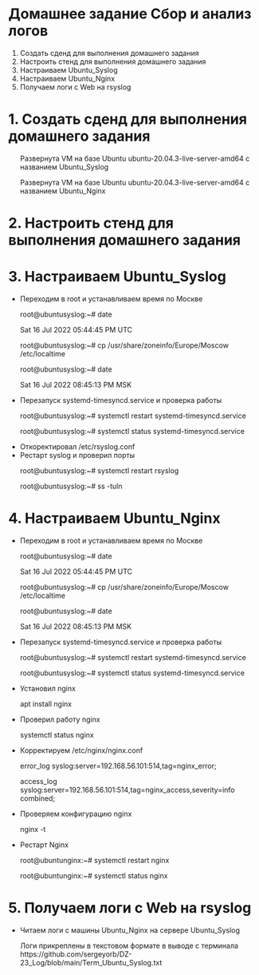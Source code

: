 # Домашнее задание Сбор и анализ логов  
<ol> 
  <li>Создать сденд для выполнения домашнего задания
  <li> Настроить стенд для выполнения домашнего задания
  <li> Настраиваем Ubuntu_Syslog
  <li> Настраиваем Ubuntu_Nginx  
  <li> Получаем логи с Web на rsyslog
</ol>  

# 1. Создать сденд для выполнения домашнего задания
<ul>
  <p> Развернута VM на базе Ubuntu ubuntu-20.04.3-live-server-amd64 с названием Ubuntu_Syslog
  <p> Развернута VM на базе Ubuntu ubuntu-20.04.3-live-server-amd64 с названием Ubuntu_Nginx   
</ul> 

# 2. Настроить стенд для выполнения домашнего задания

# 3. Настраиваем Ubuntu_Syslog
  <ul>
  <li> Переходим в root и устанавливаем время по Москве</li>
  <p> root@ubuntusyslog:~# date
  <p> Sat 16 Jul 2022 05:44:45 PM UTC
  <p> root@ubuntusyslog:~# cp /usr/share/zoneinfo/Europe/Moscow /etc/localtime
  <p> root@ubuntusyslog:~# date
  <p> Sat 16 Jul 2022 08:45:13 PM MSK  
  
  <li> Перезапуск systemd-timesyncd.service и проверка работы</li>
  <p> root@ubuntusyslog:~# systemctl restart systemd-timesyncd.service
  <p> root@ubuntusyslog:~# systemctl status systemd-timesyncd.service
      
  <li> Откоректировал /etc/rsyslog.conf</li>
   
  <li> Рестарт syslog и проверил порты</li>
  <p> root@ubuntusyslog:~# systemctl restart rsyslog
  <p> root@ubuntusyslog:~# ss -tuln
  </ul>

# 4. Настраиваем Ubuntu_Nginx
<ul>
<li> Переходим в root и устанавливаем время по Москве</li>
  <p> root@ubuntusyslog:~# date
  <p> Sat 16 Jul 2022 05:44:45 PM UTC
  <p> root@ubuntusyslog:~# cp /usr/share/zoneinfo/Europe/Moscow /etc/localtime
  <p> root@ubuntusyslog:~# date
  <p> Sat 16 Jul 2022 08:45:13 PM MSK  
<li> Перезапуск systemd-timesyncd.service и проверка работы</li>
  <p> root@ubuntusyslog:~# systemctl restart systemd-timesyncd.service
  <p> root@ubuntusyslog:~# systemctl status systemd-timesyncd.service  
<li> Установил nginx</li>
  <p> apt install nginx   
<li> Проверил работу nginx</li>
  <p> systemctl status nginx  
<li> Корректируем /etc/nginx/nginx.conf</li> 
  <p> error_log syslog:server=192.168.56.101:514,tag=nginx_error;
  <p> access_log syslog:server=192.168.56.101:514,tag=nginx_access,severity=info combined;   
<li> Проверяем конфигурацию nginx</li>
  <p> nginx -t   
<li>Рестарт Nginx</li>
  <p> root@ubuntunginx:~# systemctl restart nginx
  <p> root@ubuntunginx:~# systemctl status nginx
</ul>  

# 5. Получаем логи с Web на rsyslog
<ul>
<li> Читаем логи с машины Ubuntu_Nginx на сервере Ubuntu_Syslog</li> 
<p> Логи прикреплены в текстовом формате в выводе с терминала  https://github.com/sergeyorb/DZ-23_Log/blob/main/Term_Ubuntu_Syslog.txt
</ul>  
